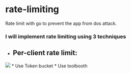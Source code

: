 # rate-limiting
Rate limit with go to prevent the app from dos attack.

### I will implement rate limiting using 3 techniques 
* ## Per-client rate limit:
<img src="tocken-bucket.png"/>
* Use Token bucket
* Use toolbooth
